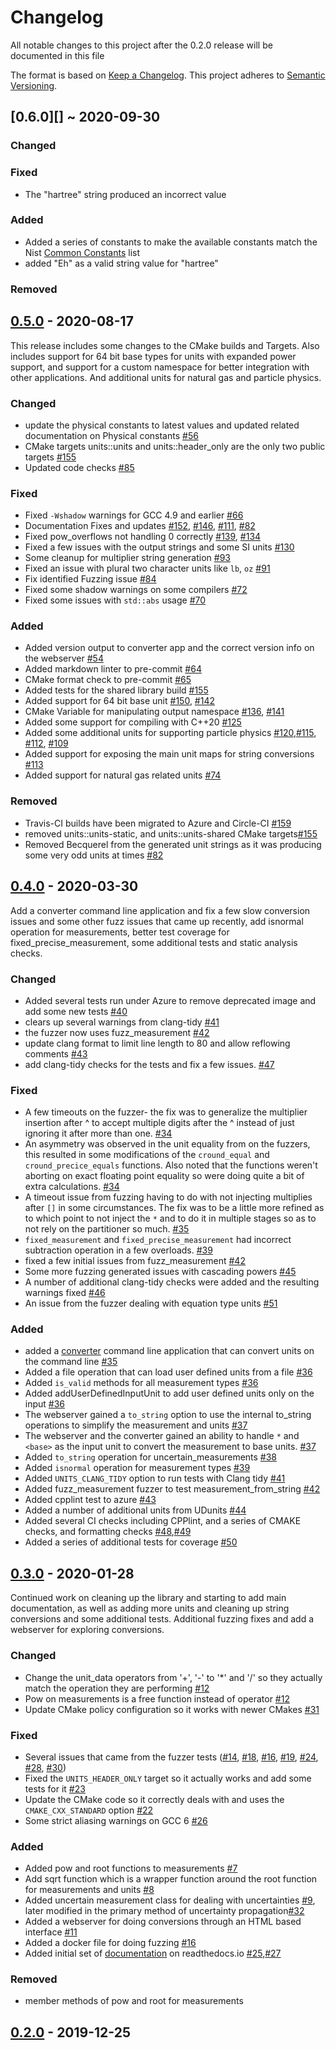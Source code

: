 # Changelog

All notable changes to this project after the 0.2.0 release will be documented in this file

The format is based on [Keep a Changelog](http://keepachangelog.com/en/1.0.0/).
This project adheres to [Semantic Versioning](https://semver.org/spec/v2.0.0.html).

## [0.6.0][] ~ 2020-09-30

### Changed

### Fixed

- The "hartree" string produced an incorrect value

### Added

- Added a series of constants to make the available constants match the Nist [Common Constants](https://physics.nist.gov/cgi-bin/cuu/Category?view=html&Frequently+used+constants.x=87&Frequently+used+constants.y=18) list
- added "Eh" as a valid string value for "hartree"


### Removed


## [0.5.0][] - 2020-08-17

This release includes some changes to the CMake builds and Targets. Also includes support for 64 bit base types for units with expanded power support, and support for a custom namespace for better integration with other applications. And additional units for natural gas and particle physics.

### Changed

- update the physical constants to latest values and updated related documentation on Physical constants [#56][]
- CMake targets units::units and units::header_only are the only two public targets [#155][]
- Updated code checks [#85][]

### Fixed

- Fixed `-Wshadow` warnings for GCC 4.9 and earlier [#66][]
- Documentation Fixes and updates [#152][], [#146][], [#111][], [#82][]
- Fixed pow_overflows not handling 0 correctly [#139][], [#134][]
- Fixed a few issues with the output strings and some SI units [#130][]
- Some cleanup for multiplier string generation [#93][]
- Fixed an issue with plural two character units like `lb`, `oz` [#91][]
- Fix identified Fuzzing issue [#84][]
- Fixed some shadow warnings on some compilers [#72][]
- Fixed some issues with `std::abs` usage [#70][]

### Added

- Added version output to converter app and the correct version info on the webserver [#54][]
- Added markdown linter to pre-commit [#64][]
- CMake format check to pre-commit [#65][]
- Added tests for the shared library build [#155][]
- Added support for 64 bit base unit [#150][], [#142][]
- CMake Variable for manipulating output namespace [#136][], [#141][]
- Added some support for compiling with C++20 [#125][]
- Added some additional units for supporting particle physics [#120][],[#115][], [#112][], [#109][]
- Added support for exposing the main unit maps for string conversions [#113][]
- Added support for natural gas related units [#74][]

### Removed

- Travis-CI builds have been migrated to Azure and Circle-CI [#159][]
- removed units::units-static, and units::units-shared CMake targets[#155][]
- Removed Becquerel from the generated unit strings as it was producing some very odd units at times [#82][]

## [0.4.0][] - 2020-03-30

Add a converter command line application and fix a few slow conversion issues and some other fuzz issues that came up recently, add isnormal operation for measurements, better test coverage for fixed_precise_measurement, some additional tests and static analysis checks.

### Changed

- Added several tests run under Azure to remove deprecated image and add some new tests [#40][]
- clears up several warnings from clang-tidy [#41][]
- the fuzzer now uses fuzz_measurement [#42][]
- update clang format to limit line length to 80 and allow reflowing comments [#43][]
- add clang-tidy checks for the tests and fix a few issues. [#47][]

### Fixed

- A few timeouts on the fuzzer- the fix was to generalize the multiplier insertion after ^ to accept multiple digits after the ^ instead of just ignoring it after more than one. [#34][]
- An asymmetry was observed in the unit equality from on the fuzzers, this resulted in some modifications of the `cround_equal` and `cround_precice_equals` functions. Also noted that the functions weren't aborting on exact floating point equality so were doing quite a bit of extra calculations. [#34][]
- A timeout issue from fuzzing having to do with not injecting multiplies after `[]` in some circumstances. The fix was to be a little more refined as to which point to not inject the `*` and to do it in multiple stages so as to not rely on the partitioner so much. [#35][]
- `fixed_measurement` and `fixed_precise_measurement` had incorrect subtraction operation in a few overloads. [#39][]
- fixed a few initial issues from fuzz_measurement [#42][]
- Some more fuzzing generated issues with cascading powers [#45][]
- A number of additional clang-tidy checks were added and the resulting warnings fixed [#46][]
- An issue from the fuzzer dealing with equation type units [#51][]

### Added

- added a [converter](https://units.readthedocs.io/en/latest/introduction/converter.html) command line application that can convert units on the command line [#35][]
- Added a file operation that can load user defined units from a file [#36][]
- Added `is_valid` methods for all measurement types [#36][]
- Added addUserDefinedInputUnit to add user defined units only on the input [#36][]
- The webserver gained a `to_string` option to use the internal to_string operations to simplify the measurement and units [#37][]
- The webserver and the converter gained an ability to handle `*` and `<base>` as the input unit to convert the measurement to base units. [#37][]
- Added `to_string` operation for uncertain_measurements [#38][]
- Added `isnormal` operation for measurement types [#39][]
- Added `UNITS_CLANG_TIDY` option to run tests with Clang tidy [#41][]
- Added fuzz_measurement fuzzer to test measurement_from_string [#42][]
- Added cpplint test to azure [#43][]
- Added a number of additional units from UDunits [#44][]
- Added several CI checks including CPPlint, and a series of CMAKE checks, and formatting checks [#48][],[#49][]
- Added a series of additional tests for coverage [#50][]

## [0.3.0][] - 2020-01-28

Continued work on cleaning up the library and starting to add main documentation, as well as adding more units and cleaning up string conversions and some additional tests. Additional fuzzing fixes and add a webserver for exploring conversions.

### Changed

- Change the unit_data operators from '+', '-' to '\*' and '/' so they actually match the operation they are performing [#12][]
- Pow on measurements is a free function instead of operator [#12][]
- Update CMake policy configuration so it works with newer CMakes [#31][]

### Fixed

- Several issues that came from the fuzzer tests ([#14][], [#18][], [#16][], [#19][], [#24][], [#28][], [#30][])
- Fixed the `UNITS_HEADER_ONLY` target so it actually works and add some tests for it [#23][]
- Update the CMake code so it correctly deals with and uses the `CMAKE_CXX_STANDARD` option [#22][]
- Some strict aliasing warnings on GCC 6 [#26][]

### Added

- Added pow and root functions to measurements [#7][]
- Add sqrt function which is a wrapper function around the root function for measurements and units [#8][]
- Added uncertain measurement class for dealing with uncertainties [#9][], later modified in the primary method of uncertainty propagation[#32][]
- Added a webserver for doing conversions through an HTML based interface [#11][]
- Added a docker file for doing fuzzing [#16][]
- Added initial set of [documentation](https://units.readthedocs.io/en/latest/) on readthedocs.io [#25][],[#27][]

### Removed

- member methods of pow and root for measurements

## [0.2.0][] - 2019-12-25

[#7]: https://github.com/LLNL/units/pull/7
[#8]: https://github.com/LLNL/units/pull/8
[#9]: https://github.com/LLNL/units/pull/9
[#11]: https://github.com/LLNL/units/pull/11
[#12]: https://github.com/LLNL/units/pull/12
[#14]: https://github.com/LLNL/units/pull/14
[#16]: https://github.com/LLNL/units/pull/16
[#18]: https://github.com/LLNL/units/pull/18
[#19]: https://github.com/LLNL/units/pull/19
[#22]: https://github.com/LLNL/units/pull/22
[#23]: https://github.com/LLNL/units/pull/23
[#24]: https://github.com/LLNL/units/pull/24
[#25]: https://github.com/LLNL/units/pull/25
[#26]: https://github.com/LLNL/units/pull/26
[#27]: https://github.com/LLNL/units/pull/27
[#28]: https://github.com/LLNL/units/pull/28
[#30]: https://github.com/LLNL/units/pull/30
[#31]: https://github.com/LLNL/units/pull/31
[#32]: https://github.com/LLNL/units/pull/32
[#34]: https://github.com/LLNL/units/pull/34
[#35]: https://github.com/LLNL/units/pull/35
[#36]: https://github.com/LLNL/units/pull/36
[#37]: https://github.com/LLNL/units/pull/37
[#38]: https://github.com/LLNL/units/pull/38
[#39]: https://github.com/LLNL/units/pull/39
[#40]: https://github.com/LLNL/units/pull/40
[#41]: https://github.com/LLNL/units/pull/41
[#42]: https://github.com/LLNL/units/pull/42
[#43]: https://github.com/LLNL/units/pull/43
[#44]: https://github.com/LLNL/units/pull/44
[#45]: https://github.com/LLNL/units/pull/45
[#46]: https://github.com/LLNL/units/pull/46
[#47]: https://github.com/LLNL/units/pull/47
[#48]: https://github.com/LLNL/units/pull/48
[#49]: https://github.com/LLNL/units/pull/49
[#50]: https://github.com/LLNL/units/pull/50
[#51]: https://github.com/LLNL/units/pull/51
[#54]: https://github.com/LLNL/units/pull/54
[#56]: https://github.com/LLNL/units/pull/56
[#64]: https://github.com/LLNL/units/pull/64
[#65]: https://github.com/LLNL/units/pull/65
[#66]: https://github.com/LLNL/units/pull/66
[#70]: https://github.com/LLNL/units/pull/70
[#72]: https://github.com/LLNL/units/pull/72
[#74]: https://github.com/LLNL/units/pull/74
[#82]: https://github.com/LLNL/units/pull/82
[#84]: https://github.com/LLNL/units/pull/84
[#85]: https://github.com/LLNL/units/pull/85
[#91]: https://github.com/LLNL/units/pull/91
[#93]: https://github.com/LLNL/units/pull/93
[#109]: https://github.com/LLNL/units/pull/109
[#111]: https://github.com/LLNL/units/pull/111
[#112]: https://github.com/LLNL/units/pull/112
[#113]: https://github.com/LLNL/units/pull/113
[#115]: https://github.com/LLNL/units/pull/115
[#120]: https://github.com/LLNL/units/pull/120
[#125]: https://github.com/LLNL/units/pull/125
[#130]: https://github.com/LLNL/units/pull/130
[#134]: https://github.com/LLNL/units/pull/134
[#136]: https://github.com/LLNL/units/pull/136
[#139]: https://github.com/LLNL/units/pull/139
[#141]: https://github.com/LLNL/units/pull/141
[#142]: https://github.com/LLNL/units/pull/142
[#146]: https://github.com/LLNL/units/pull/146
[#150]: https://github.com/LLNL/units/pull/150
[#152]: https://github.com/LLNL/units/pull/152
[#159]: https://github.com/LLNL/units/pull/159
[#155]: https://github.com/LLNL/units/pull/155
[0.5.0]: https://github.com/LLNL/units/releases/tag/v0.5.0
[0.4.0]: https://github.com/LLNL/units/releases/tag/v0.4.0
[0.3.0]: https://github.com/LLNL/units/releases/tag/v0.3.0
[0.2.0]: https://github.com/LLNL/units/releases/tag/v0.2.0
